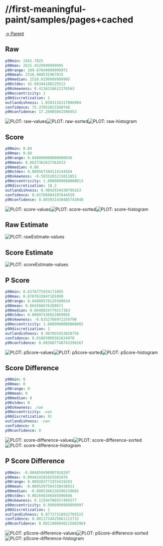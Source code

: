 
# //first-meaningful-paint/samples/pages+cached

[→ Parent](../..)


## Raw


```yaml
p90min: 2441.7825
p90max: 2631.4529999999995
p90range: 189.67049999999972
p90mean: 2516.988532967033
p90median: 2518.0199999999995
p90stdev: 42.00344106225512
p90skewness: 0.4116316612376563
p90eccentricity: 1
p90discretization: 1
outlandishness: 1.0203116317806904
confidence: 75.37053823360748
p90confidence: 17.26005841598453

```

![PLOT: raw-values](./raw/values.svg)![PLOT: raw-sorted](./raw/sorted.svg)![PLOT: raw-histogram](./raw/histogram.svg)
## Score


```yaml
p90min: 0.84
p90max: 0.88
p90range: 0.040000000000000036
p90mean: 0.8637362637362633
p90median: 0.86
p90stdev: 0.009567384114144584
p90skewness: -0.5033283215811851
p90eccentricity: 1.0000000000000013
p90discretization: 18.2
outlandishness: 0.9892934430799163
confidence: 0.01786984197644559
p90confidence: 0.003931430485743848

```

![PLOT: score-values](./score/values.svg)![PLOT: score-sorted](./score/sorted.svg)![PLOT: score-histogram](./score/histogram.svg)
## Raw Estimate

![PLOT: rawEstimate-values](./rawEstimate/values.svg)
## Score Estimate

![PLOT: scoreEstimate-values](./scoreEstimate/values.svg)
## P Score


```yaml
p90min: 0.8378775934171095
p90max: 0.8787633847101899
p90range: 0.04088579129308034
p90mean: 0.864566676288671
p90median: 0.8648824779217363
p90stdev: 0.00897436922069045
p90skewness: -0.6352766972259798
p90eccentricity: 1.0000000000000002
p90discretization: 1
outlandishness: 0.987055453828756
confidence: 0.01803909361624978
p90confidence: 0.003687748743398167

```

![PLOT: pScore-values](./pScore/values.svg)![PLOT: pScore-sorted](./pScore/sorted.svg)![PLOT: pScore-histogram](./pScore/histogram.svg)
## Score Difference


```yaml
p90min: 0
p90max: 0
p90range: 0
p90mean: 0
p90median: 0
p90stdev: 0
p90skewness: .nan
p90eccentricity: .nan
p90discretization: 91
outlandishness: .nan
confidence: 0
p90confidence: 0

```

![PLOT: score-difference-values](./score-difference/values.svg)![PLOT: score-difference-sorted](./score-difference/sorted.svg)![PLOT: score-difference-histogram](./score-difference/histogram.svg)
## P Score Difference


```yaml
p90min: -0.004859490907918207
p90max: 0.004424281025501076
p90range: 0.009283771933419283
p90mean: -0.0005297564338438921
p90median: -0.0005366228396339601
p90stdev: 0.002698346485896046
p90skewness: 0.11594786557495577
p90eccentricity: 0.9999999999999997
p90discretization: 1
outlandishness: 0.07727318932785522
confidence: 0.0011724425661112712
p90confidence: 0.0011088048215883964

```

![PLOT: pScore-difference-values](./pScore-difference/values.svg)![PLOT: pScore-difference-sorted](./pScore-difference/sorted.svg)![PLOT: pScore-difference-histogram](./pScore-difference/histogram.svg)